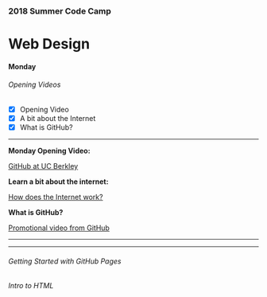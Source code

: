 ### 2018 Summer Code Camp
# Web Design

#### Monday

###### Opening Videos
- [x] Opening Video
- [x] A bit about the Internet
- [x] What is GitHub?

***

**Monday Opening Video:** 

[GitHub at UC Berkley](https://www.youtube.com/watch?v=KgVHcguTNtQ)


**Learn a bit about the internet:**

[How does the Internet work?](https://www.youtube.com/watch?v=7XoaoFjKqYM)


**What is GitHub?**

[Promotional video from GitHub](https://www.youtube.com/watch?v=w3jLJU7DT5E)

***

***

###### Getting Started with GitHub Pages

###### Intro to HTML
